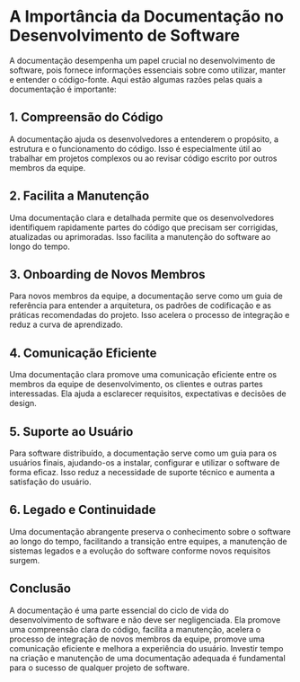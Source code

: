 # A Importância da Documentação no Desenvolvimento de Software

A documentação desempenha um papel crucial no desenvolvimento de software, pois fornece informações essenciais sobre como utilizar, manter e entender o código-fonte. Aqui estão algumas razões pelas quais a documentação é importante:

## 1. Compreensão do Código

A documentação ajuda os desenvolvedores a entenderem o propósito, a estrutura e o funcionamento do código. Isso é especialmente útil ao trabalhar em projetos complexos ou ao revisar código escrito por outros membros da equipe.

## 2. Facilita a Manutenção

Uma documentação clara e detalhada permite que os desenvolvedores identifiquem rapidamente partes do código que precisam ser corrigidas, atualizadas ou aprimoradas. Isso facilita a manutenção do software ao longo do tempo.

## 3. Onboarding de Novos Membros

Para novos membros da equipe, a documentação serve como um guia de referência para entender a arquitetura, os padrões de codificação e as práticas recomendadas do projeto. Isso acelera o processo de integração e reduz a curva de aprendizado.

## 4. Comunicação Eficiente

Uma documentação clara promove uma comunicação eficiente entre os membros da equipe de desenvolvimento, os clientes e outras partes interessadas. Ela ajuda a esclarecer requisitos, expectativas e decisões de design.

## 5. Suporte ao Usuário

Para software distribuído, a documentação serve como um guia para os usuários finais, ajudando-os a instalar, configurar e utilizar o software de forma eficaz. Isso reduz a necessidade de suporte técnico e aumenta a satisfação do usuário.

## 6. Legado e Continuidade

Uma documentação abrangente preserva o conhecimento sobre o software ao longo do tempo, facilitando a transição entre equipes, a manutenção de sistemas legados e a evolução do software conforme novos requisitos surgem.

## Conclusão

A documentação é uma parte essencial do ciclo de vida do desenvolvimento de software e não deve ser negligenciada. Ela promove uma compreensão clara do código, facilita a manutenção, acelera o processo de integração de novos membros da equipe, promove uma comunicação eficiente e melhora a experiência do usuário. Investir tempo na criação e manutenção de uma documentação adequada é fundamental para o sucesso de qualquer projeto de software.